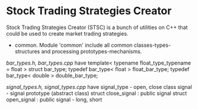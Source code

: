 Stock Trading Strategies Creator
================================

Stock Trading Strategies Creator (STSC) is a bunch of utilities on C++ that could be used to create market trading strategies.

 * common. Module 'common' include all common classes-types-structures and processing prototypes-mechanisms.

*bar_types.h, bar_types.cpp* have
  template< typename float_type_typename = float > struct bar_type;
  typedef bar_type< float > float_bar_type;
  typedef bar_type< double > double_bar_type;

*signal_types.h, signal_types.cpp* have
  signal_type - open, close
  class signal - signal prototype (abstract class)
  struct close_signal : public signal
  struct open_signal : public signal - long, short

